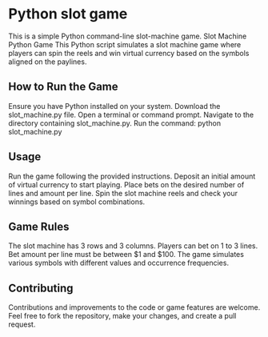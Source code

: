 # Python slot game
This is a simple Python command-line slot-machine game.
Slot Machine Python Game
This Python script simulates a slot machine game where players can spin the reels and win virtual currency based on the symbols aligned on the paylines.

## How to Run the Game
Ensure you have Python installed on your system.
Download the slot_machine.py file.
Open a terminal or command prompt.
Navigate to the directory containing slot_machine.py.
Run the command: python slot_machine.py

## Usage
Run the game following the provided instructions.
Deposit an initial amount of virtual currency to start playing.
Place bets on the desired number of lines and amount per line.
Spin the slot machine reels and check your winnings based on symbol combinations.

## Game Rules
The slot machine has 3 rows and 3 columns.
Players can bet on 1 to 3 lines.
Bet amount per line must be between $1 and $100.
The game simulates various symbols with different values and occurrence frequencies.

## Contributing
Contributions and improvements to the code or game features are welcome. Feel free to fork the repository, make your changes, and create a pull request.

